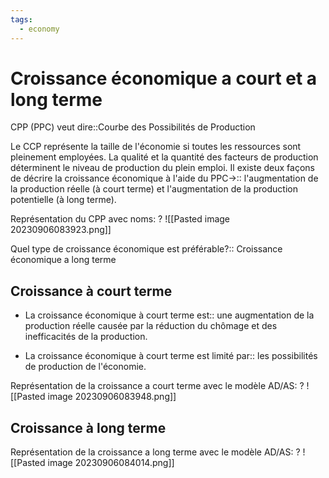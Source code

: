 ```yaml
---
tags:
  - economy
---
```

# Croissance économique a court et a long terme
CPP (PPC) veut dire::Courbe des Possibilités de Production


Le CCP représente la taille de l'économie si toutes les ressources sont pleinement employées. La qualité et la quantité des facteurs de production déterminent le niveau de production du plein emploi. Il existe deux façons de décrire la croissance économique à l'aide du PPC->:: l'augmentation de la production réelle (à court terme) et l'augmentation de la production potentielle (à long terme).


Représentation du CPP avec noms:
?
![[Pasted image 20230906083923.png]]

Quel type de croissance économique est préférable?:: Croissance économique a long terme

## Croissance à court terme
- La croissance économique à court terme est:: une augmentation de la production réelle causée par la réduction du chômage et des inefficacités de la production. 

- La croissance économique à court terme est limité par:: les possibilités de production de l'économie.


Représentation de la croissance a court terme avec le modèle AD/AS:
?
![[Pasted image 20230906083948.png]]

## Croissance à long terme
Représentation de la croissance a long terme avec le modèle AD/AS:
?
![[Pasted image 20230906084014.png]]

